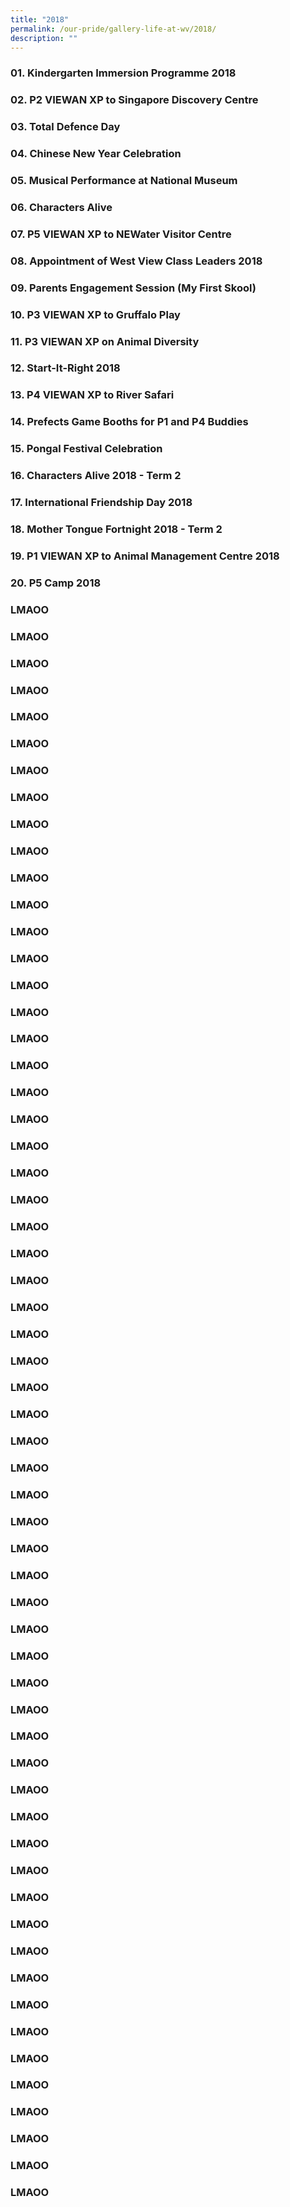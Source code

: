 ```yaml
---
title: "2018"
permalink: /our-pride/gallery-life-at-wv/2018/
description: ""
---
```

### 01. Kindergarten Immersion Programme 2018

### 02. P2 VIEWAN XP to Singapore Discovery Centre

### 03. Total Defence Day

### 04. Chinese New Year Celebration

### 05. Musical Performance at National Museum

### 06. Characters Alive

### 07. P5 VIEWAN XP to NEWater Visitor Centre

### 08. Appointment of West View Class Leaders 2018

### 09. Parents Engagement Session (My First Skool)

### 10. P3 VIEWAN XP to Gruffalo Play

### 11. P3 VIEWAN XP on Animal Diversity

### 12. Start-It-Right 2018

### 13. P4 VIEWAN XP to River Safari

### 14. Prefects Game Booths for P1 and P4 Buddies

### 15. Pongal Festival Celebration

### 16. Characters Alive 2018 - Term 2

### 17. International Friendship Day 2018

### 18. Mother Tongue Fortnight 2018 - Term 2

### 19. P1 VIEWAN XP to Animal Management Centre 2018

### 20. P5 Camp 2018

### LMAOO

### LMAOO

### LMAOO

### LMAOO

### LMAOO

### LMAOO

### LMAOO

### LMAOO

### LMAOO

### LMAOO

### LMAOO

### LMAOO

### LMAOO

### LMAOO

### LMAOO

### LMAOO

### LMAOO

### LMAOO

### LMAOO

### LMAOO

### LMAOO

### LMAOO

### LMAOO

### LMAOO

### LMAOO

### LMAOO

### LMAOO

### LMAOO

### LMAOO

### LMAOO

### LMAOO

### LMAOO

### LMAOO

### LMAOO

### LMAOO

### LMAOO

### LMAOO

### LMAOO

### LMAOO

### LMAOO

### LMAOO

### LMAOO

### LMAOO

### LMAOO

### LMAOO

### LMAOO

### LMAOO

### LMAOO

### LMAOO

### LMAOO

### LMAOO

### LMAOO

### LMAOO

### LMAOO

### LMAOO

### LMAOO

### LMAOO

### LMAOO

### LMAOO

### LMAOO